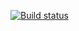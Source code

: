 [![Build status](https://ci.appveyor.com/api/projects/status/5j5slfux7sganc3a?svg=true)](https://ci.appveyor.com/project/MKutsenkov/patterns-232)